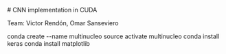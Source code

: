 # CNN implementation in CUDA

Team: Victor Rendón, Omar Sanseviero

conda create --name multinucleo
source activate multinucleo
conda install keras
conda install matplotlib
